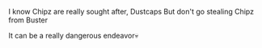 I know Chipz are really sought after, Dustcaps
But don't go stealing Chipz from Buster

It can be a really dangerous endeavor💀 
